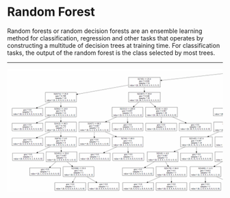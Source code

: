 # Random Forest

Random forests or random decision forests are an ensemble learning method for classification, regression and other tasks that operates by constructing a multitude of decision trees at training time. For classification tasks, the output of the random forest is the class selected by most trees. 

<hr>

![Image](../Images/Random%3DForest.png)
